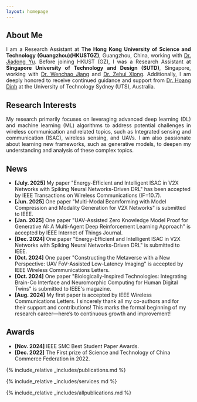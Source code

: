 ```yaml
---
layout: homepage
---
```


## About Me
<p style="text-align: justify;">
I am a Research Assistant at <strong>The Hong Kong University of Science and Technology (Guangzhou)(HKUSTGZ)</strong>, Guangzhou, China, working with 
<a href="https://facultyprofiles.hkust-gz.edu.cn/faculty-personal-page/YU-Jiadong/jiadongyu" target="_blank">Dr. Jiadong Yu</a>. Before joining HKUST (GZ), I was a Research Assistant at <strong>Singapore University of Technology and Design (SUTD)</strong>, Singapore, working with 
<a href="https://istd.sutd.edu.sg/people/faculty/jiang-wenchao/" target="_blank">Dr. Wenchao Jiang</a> and <a href="https://sites.google.com/view/zehuixiong" target="_blank">Dr. Zehui Xiong</a>.
Additionally, I am deeply honored to receive continued guidance and support from <a href="https://sites.google.com/view/dinh-thai-hoang/" target="_blank">Dr. Hoang Dinh</a> at the University of Technology Sydney (UTS), Australia.
</p>

## Research Interests
<p style="text-align: justify;">
My research primarily focuses on leveraging advanced deep learning (DL) and machine learning (ML) algorithms to address potential challenges in wireless communication and related topics, such as Integrated sensing and communication (ISAC), wireless sensing, and UAVs. I am also passionate about learning new frameworks, such as generative models, to deepen my understanding and analysis of these complex topics.
</p>

## News
- **[July. 2025]** My paper "Energy-Efficient and Intelligent ISAC in V2X Networks with Spiking Neural Networks-Driven DRL" has been accepted by IEEE Transactions on Wireless Communications (IF=10.7).
- **[Jun. 2025]** One paper "Multi-Modal Beamforming with Model Compression and Modality Generation for V2X Networks" is submitted to IEEE.
- **[Jan. 2025]** One paper "UAV-Assisted Zero Knowledge Model Proof for Generative AI: A Multi-Agent Deep Reinforcement Learning Approach" is accepted by IEEE Internet of Things Journal.
- **[Dec. 2024]** One paper "Energy-Efficient and Intelligent ISAC in V2X Networks with Spiking Neural Networks-Driven DRL" is submitted to IEEE.
- **[Oct. 2024]** One paper "Constructing the Metaverse with a New Perspective: UAV FoV-Assisted Low-Latency Imaging" is accepted by IEEE Wireless Communications Letters.
- **[Oct. 2024]** One paper "Biologically-Inspired Technologies: Integrating Brain-Co Interface and Neuromorphic Computing for Human Digital Twins" is submitted to IEEE's magazine.
- **[Aug. 2024]** My first paper is accepted by IEEE Wireless Communications Letters. I sincerely thank all my co-authors and for their support and contributions! This marks the formal beginning of my research career—here’s to continuous growth and improvement!

## Awards
- **[Nov. 2024]** IEEE SMC Best Student Paper Awards.
- **[Dec. 2022]** The First prize of Science and Technology of China Commerce Federation in 2022.


{% include_relative _includes/publications.md %}

{% include_relative _includes/services.md %}

{% include_relative _includes/allpublications.md %}
